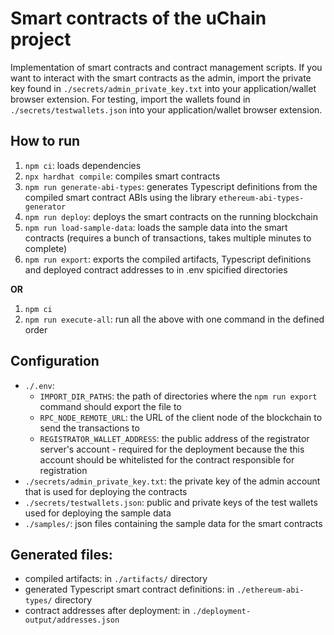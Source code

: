 # Smart contracts of the uChain project

Implementation of smart contracts and contract management scripts.
If you want to interact with the smart contracts as the admin, import the private key found in `./secrets/admin_private_key.txt` into your application/wallet browser extension.
For testing, import the wallets found in `./secrets/testwallets.json` into your application/wallet browser extension.

## How to run

1. `npm ci`: loads dependencies
2. `npx hardhat compile`: compiles smart contracts
3. `npm run generate-abi-types`: generates Typescript definitions from the compiled smart contract ABIs using the library `ethereum-abi-types-generator`
4. `npm run deploy`: deploys the smart contracts on the running blockchain
5. `npm run load-sample-data`: loads the sample data into the smart contracts (requires a bunch of transactions, takes multiple minutes to complete)
6. `npm run export`: exports the compiled artifacts, Typescript definitions and deployed contract addresses to in .env spicified directories

**OR**

1. `npm ci`
2. `npm run execute-all`: run all the above with one command in the defined order

## Configuration

-   `./.env`:
    -   `IMPORT_DIR_PATHS`: the path of directories where the `npm run export` command should export the file to
    -   `RPC_NODE_REMOTE_URL`: the URL of the client node of the blockchain to send the transactions to
    -   `REGISTRATOR_WALLET_ADDRESS`: the public address of the registrator server's account - required for the deployment because the this account should be whitelisted for the contract responsible for registration
-   `./secrets/admin_private_key.txt`: the private key of the admin account that is used for deploying the contracts
-   `./secrets/testwallets.json`: public and private keys of the test wallets used for deploying the sample data
-   `./samples/`: json files containing the sample data for the smart contracts

## Generated files:

-   compiled artifacts: in `./artifacts/` directory
-   generated Typescript smart contract definitions: in `./ethereum-abi-types/` directory
-   contract addresses after deployment: in `./deployment-output/addresses.json`
